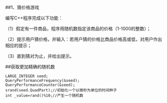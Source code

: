 ##1、猜价格游戏
  
编写C++程序完成以下功能：
  
（1）假定有一件商品，程序用随机数指定该商品的价格（1-1000的整数）；

（2）提示用户猜价格，并输入：若用户猜的价格比商品价格高或低，对用户作出相应的提示；

（3）直到猜对为止，并给出提示。

##获取更加精确的随机数

    LARGE_INTEGER seed;
    QueryPerformanceFrequency(&seed);
    QueryPerformanceCounter(&seed);
    srand(seed.QuadPart);//初始化一个以微秒为单位的时间种子
    int _value=rand()%10;//产生一个随机数
